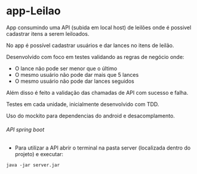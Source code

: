 # app-Leilao
App consumindo uma API (subida em local host) de leilões onde é possivel cadastrar itens a serem leiloados.

No app é possível cadastrar usuários e dar lances no itens de leilão.

Desenvolvido com foco em testes validando as regras de negócio onde:

- O lance não pode ser menor que o último
- O mesmo usuário não pode dar mais que 5 lances 
- O mesmo usuário não pode dar lances seguidos

Além disso é feito a validação das chamadas de API com sucesso e falha.

Testes em cada unidade, inicialmente desenvolvido com TDD.

Uso do mockito para dependencias do android e desacomplamento.

###### API spring boot
- Para utilizar a API abrir o terminal na pasta server (localizada dentro do projeto) e executar:

```
java -jar server.jar
```

